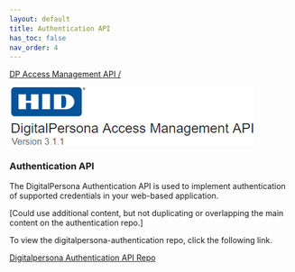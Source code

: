 ```yaml
---
layout: default
title: Authentication API
has_toc: false
nav_order: 4
---
```


[DP Access Management API /](https://lenhodgeman.github.io/DP-Access-Management-API/)  

![](assets/HID-logo.png)  

### Authentication API  

The DigitalPersona Authentication API is used to implement authentication of supported credentials in your web-based application.

[Could use additional content, but not duplicating or overlapping the main content on the authentication repo.]

To view the digitalpersona-authentication repo, click the following link.

[Digitalpersona Authentication API Repo](https://lenhodgeman.github.io/digitalpersona-authentication/)
